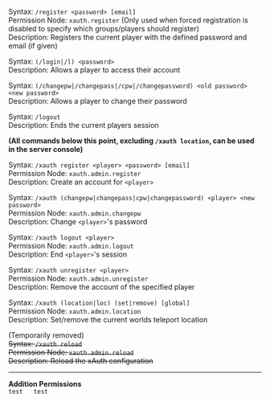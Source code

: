 Syntax: `/register <password> [email]`  
Permission Node: `xauth.register` (Only used when forced registration is disabled to specify which groups/players should register)  
Description: Registers the current player with the defined password and email (if given)

Syntax: `(/login|/l) <password>`  
Description: Allows a player to access their account  

Syntax: `(/changepw|/changepass|/cpw|/changepassword) <old password> <new password>`  
Description: Allows a player to change their password

Syntax: `/logout`  
Description: Ends the current players session

**(All commands below this point, excluding `/xauth location`, can be used in the server console)**

Syntax: `/xauth register <player> <password> [email]`  
Permission Node: `xauth.admin.register`  
Description: Create an account for `<player>`

Syntax: `/xauth (changepw|changepass|cpw|changepassword) <player> <new password>`  
Permission Node: `xauth.admin.changepw`  
Description: Change `<player>`'s password

Syntax: `/xauth logout <player>`  
Permission Node: `xauth.admin.logout`  
Description: End `<player>`'s session

Syntax: `/xauth unregister <player>`  
Permission Node: `xauth.admin.unregister`  
Description: Remove the account of the specified player

Syntax: `/xauth (location|loc) (set|remove) [global]`  
Permission Node: `xauth.admin.location`  
Description: Set/remove the current worlds teleport location

(Temporarily removed)  
~~Syntax: `/xauth reload`~~  
~~Permission Node: `xauth.admin.reload`~~  
~~Description: Reload the xAuth configuration~~

***

**Addition Permissions**  
`test  
test`